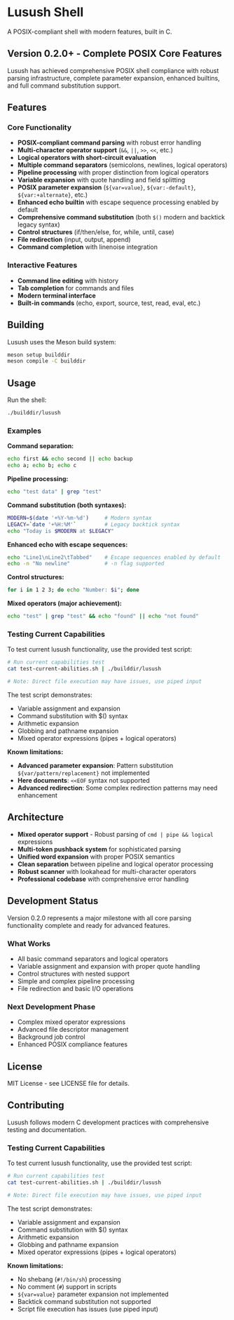 # Lusush Shell

A POSIX-compliant shell with modern features, built in C.

## Version 0.2.0+ - Complete POSIX Core Features

Lusush has achieved comprehensive POSIX shell compliance with robust parsing infrastructure, complete parameter expansion, enhanced builtins, and full command substitution support.

## Features

### Core Functionality
- **POSIX-compliant command parsing** with robust error handling
- **Multi-character operator support** (`&&`, `||`, `>>`, `<<`, etc.)
- **Logical operators with short-circuit evaluation** 
- **Multiple command separators** (semicolons, newlines, logical operators)
- **Pipeline processing** with proper distinction from logical operators
- **Variable expansion** with quote handling and field splitting
- **POSIX parameter expansion** (`${var=value}`, `${var:-default}`, `${var:+alternate}`, etc.)
- **Enhanced echo builtin** with escape sequence processing enabled by default
- **Comprehensive command substitution** (both `$()` modern and backtick legacy syntax)
- **Control structures** (if/then/else, for, while, until, case)
- **File redirection** (input, output, append)
- **Command completion** with linenoise integration

### Interactive Features
- **Command line editing** with history
- **Tab completion** for commands and files
- **Modern terminal interface** 
- **Built-in commands** (echo, export, source, test, read, eval, etc.)

## Building

Lusush uses the Meson build system:

```bash
meson setup builddir
meson compile -C builddir
```

## Usage

Run the shell:
```bash
./builddir/lusush
```

### Examples

**Command separation:**
```bash
echo first && echo second || echo backup
echo a; echo b; echo c
```

**Pipeline processing:**
```bash
echo "test data" | grep "test"
```

**Command substitution (both syntaxes):**
```bash
MODERN=$(date '+%Y-%m-%d')     # Modern syntax
LEGACY=`date '+%H:%M'`         # Legacy backtick syntax  
echo "Today is $MODERN at $LEGACY"
```

**Enhanced echo with escape sequences:**
```bash
echo "Line1\nLine2\tTabbed"    # Escape sequences enabled by default
echo -n "No newline"           # -n flag supported
```

**Control structures:**
```bash
for i in 1 2 3; do echo "Number: $i"; done
```

**Mixed operators (major achievement):**
```bash
echo "test" | grep "test" && echo "found" || echo "not found"
```

### Testing Current Capabilities

To test current lusush functionality, use the provided test script:

```bash
# Run current capabilities test
cat test-current-abilities.sh | ./builddir/lusush

# Note: Direct file execution may have issues, use piped input
```

The test script demonstrates:
- Variable assignment and expansion
- Command substitution with $() syntax  
- Arithmetic expansion
- Globbing and pathname expansion
- Mixed operator expressions (pipes + logical operators)

**Known limitations:**
- **Advanced parameter expansion**: Pattern substitution `${var/pattern/replacement}` not implemented
- **Here documents**: `<<EOF` syntax not supported
- **Advanced redirection**: Some complex redirection patterns may need enhancement

## Architecture

- **Mixed operator support** - Robust parsing of `cmd | pipe && logical` expressions
- **Multi-token pushback system** for sophisticated parsing
- **Unified word expansion** with proper POSIX semantics
- **Clean separation** between pipeline and logical operator processing
- **Robust scanner** with lookahead for multi-character operators
- **Professional codebase** with comprehensive error handling

## Development Status

Version 0.2.0 represents a major milestone with all core parsing functionality complete and ready for advanced features.

### What Works
- All basic command separators and logical operators
- Variable assignment and expansion with proper quote handling
- Control structures with nested support
- Simple and complex pipeline processing
- File redirection and basic I/O operations

### Next Development Phase
- Complex mixed operator expressions
- Advanced file descriptor management
- Background job control
- Enhanced POSIX compliance features

## License

MIT License - see LICENSE file for details.

## Contributing

Lusush follows modern C development practices with comprehensive testing and documentation.

### Testing Current Capabilities

To test current lusush functionality, use the provided test script:

```bash
# Run current capabilities test
cat test-current-abilities.sh | ./builddir/lusush

# Note: Direct file execution may have issues, use piped input
```

The test script demonstrates:
- Variable assignment and expansion
- Command substitution with $() syntax  
- Arithmetic expansion
- Globbing and pathname expansion
- Mixed operator expressions (pipes + logical operators)

**Known limitations:**
- No shebang (`#!/bin/sh`) processing
- No comment (`#`) support in scripts
- `${var=value}` parameter expansion not implemented
- Backtick command substitution not supported
- Script file execution has issues (use piped input)
